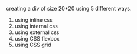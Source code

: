 creating a div of size 20*20 using 5 different ways.
1) using inline css
2) using internal css
3) using external css
4) using CSS flexbox
5) using CSS grid
